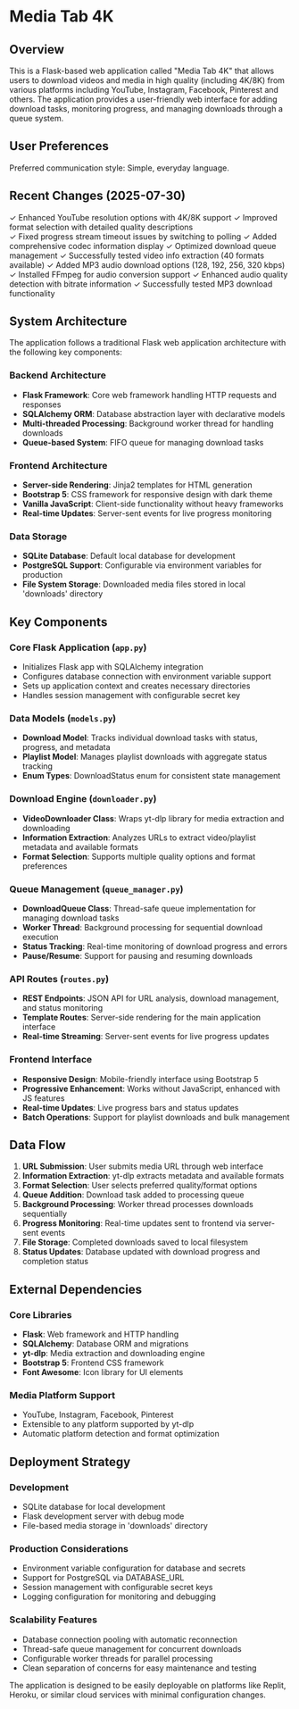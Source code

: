 # Media Tab 4K

## Overview

This is a Flask-based web application called "Media Tab 4K" that allows users to download videos and media in high quality (including 4K/8K) from various platforms including YouTube, Instagram, Facebook, Pinterest and others. The application provides a user-friendly web interface for adding download tasks, monitoring progress, and managing downloads through a queue system.

## User Preferences

Preferred communication style: Simple, everyday language.

## Recent Changes (2025-07-30)

✓ Enhanced YouTube resolution options with 4K/8K support
✓ Improved format selection with detailed quality descriptions  
✓ Fixed progress stream timeout issues by switching to polling
✓ Added comprehensive codec information display
✓ Optimized download queue management
✓ Successfully tested video info extraction (40 formats available)
✓ Added MP3 audio download options (128, 192, 256, 320 kbps)
✓ Installed FFmpeg for audio conversion support
✓ Enhanced audio quality detection with bitrate information
✓ Successfully tested MP3 download functionality

## System Architecture

The application follows a traditional Flask web application architecture with the following key components:

### Backend Architecture
- **Flask Framework**: Core web framework handling HTTP requests and responses
- **SQLAlchemy ORM**: Database abstraction layer with declarative models
- **Multi-threaded Processing**: Background worker thread for handling downloads
- **Queue-based System**: FIFO queue for managing download tasks

### Frontend Architecture
- **Server-side Rendering**: Jinja2 templates for HTML generation
- **Bootstrap 5**: CSS framework for responsive design with dark theme
- **Vanilla JavaScript**: Client-side functionality without heavy frameworks
- **Real-time Updates**: Server-sent events for live progress monitoring

### Data Storage
- **SQLite Database**: Default local database for development
- **PostgreSQL Support**: Configurable via environment variables for production
- **File System Storage**: Downloaded media files stored in local 'downloads' directory

## Key Components

### Core Flask Application (`app.py`)
- Initializes Flask app with SQLAlchemy integration
- Configures database connection with environment variable support
- Sets up application context and creates necessary directories
- Handles session management with configurable secret key

### Data Models (`models.py`)
- **Download Model**: Tracks individual download tasks with status, progress, and metadata
- **Playlist Model**: Manages playlist downloads with aggregate status tracking
- **Enum Types**: DownloadStatus enum for consistent state management

### Download Engine (`downloader.py`)
- **VideoDownloader Class**: Wraps yt-dlp library for media extraction and downloading
- **Information Extraction**: Analyzes URLs to extract video/playlist metadata and available formats
- **Format Selection**: Supports multiple quality options and format preferences

### Queue Management (`queue_manager.py`)
- **DownloadQueue Class**: Thread-safe queue implementation for managing download tasks
- **Worker Thread**: Background processing for sequential download execution
- **Status Tracking**: Real-time monitoring of download progress and errors
- **Pause/Resume**: Support for pausing and resuming downloads

### API Routes (`routes.py`)
- **REST Endpoints**: JSON API for URL analysis, download management, and status monitoring
- **Template Routes**: Server-side rendering for the main application interface
- **Real-time Streaming**: Server-sent events for live progress updates

### Frontend Interface
- **Responsive Design**: Mobile-friendly interface using Bootstrap 5
- **Progressive Enhancement**: Works without JavaScript, enhanced with JS features
- **Real-time Updates**: Live progress bars and status updates
- **Batch Operations**: Support for playlist downloads and bulk management

## Data Flow

1. **URL Submission**: User submits media URL through web interface
2. **Information Extraction**: yt-dlp extracts metadata and available formats
3. **Format Selection**: User selects preferred quality/format options
4. **Queue Addition**: Download task added to processing queue
5. **Background Processing**: Worker thread processes downloads sequentially
6. **Progress Monitoring**: Real-time updates sent to frontend via server-sent events
7. **File Storage**: Completed downloads saved to local filesystem
8. **Status Updates**: Database updated with download progress and completion status

## External Dependencies

### Core Libraries
- **Flask**: Web framework and HTTP handling
- **SQLAlchemy**: Database ORM and migrations
- **yt-dlp**: Media extraction and downloading engine
- **Bootstrap 5**: Frontend CSS framework
- **Font Awesome**: Icon library for UI elements

### Media Platform Support
- YouTube, Instagram, Facebook, Pinterest
- Extensible to any platform supported by yt-dlp
- Automatic platform detection and format optimization

## Deployment Strategy

### Development
- SQLite database for local development
- Flask development server with debug mode
- File-based media storage in 'downloads' directory

### Production Considerations
- Environment variable configuration for database and secrets
- Support for PostgreSQL via DATABASE_URL
- Session management with configurable secret keys
- Logging configuration for monitoring and debugging

### Scalability Features
- Database connection pooling with automatic reconnection
- Thread-safe queue management for concurrent downloads
- Configurable worker threads for parallel processing
- Clean separation of concerns for easy maintenance and testing

The application is designed to be easily deployable on platforms like Replit, Heroku, or similar cloud services with minimal configuration changes.